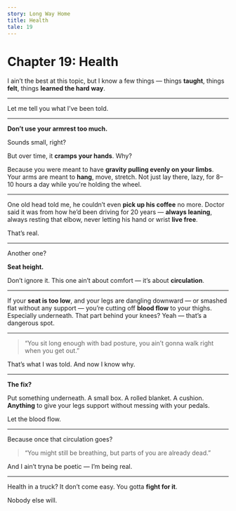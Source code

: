 ```yaml
---
story: Long Way Home
title: Health
tale: 19
---
```


# Chapter 19: Health

I ain’t the best at this topic,
but I know a few things —
things **taught**,
things **felt**,
things **learned the hard way**.

---

Let me tell you what I’ve been told.

---

**Don’t use your armrest too much.**

Sounds small, right?

But over time,
it **cramps your hands**.
Why?

Because you were meant to have **gravity pulling evenly on your limbs**.
Your arms are meant to **hang**, move, stretch.
Not just lay there, lazy, for 8–10 hours a day while you're holding the wheel.

---

One old head told me,
he couldn’t even **pick up his coffee** no more.
Doctor said it was from how he’d been driving for 20 years —
**always leaning**,
always resting that elbow,
never letting his hand or wrist **live free**.

That’s real.

---

Another one?

**Seat height.**

Don’t ignore it.
This one ain’t about comfort — it’s about **circulation**.

---

If your **seat is too low**,
and your legs are dangling downward —
or smashed flat without any support —
you’re cutting off **blood flow** to your thighs.
Especially underneath.
That part behind your knees?
Yeah — that’s a dangerous spot.

---

> “You sit long enough with bad posture,
> you ain’t gonna walk right when you get out.”

That’s what I was told.
And now I know why.

---

**The fix?**

Put something underneath.
A small box.
A rolled blanket.
A cushion.
**Anything** to give your legs support without messing with your pedals.

Let the blood flow.

---

Because once that circulation goes?

> “You might still be breathing,
> but parts of you are already dead.”

And I ain’t tryna be poetic —
I’m being real.

---

Health in a truck?
It don’t come easy.
You gotta **fight for it**.

Nobody else will.
